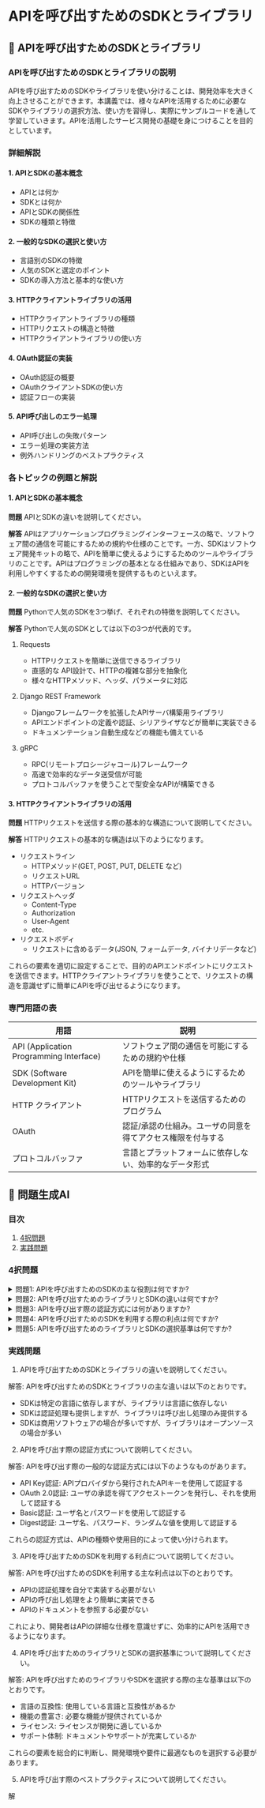 # APIを呼び出すためのSDKとライブラリ

## 📝 APIを呼び出すためのSDKとライブラリ

<a id="introduction"></a>
### APIを呼び出すためのSDKとライブラリの説明

APIを呼び出すためのSDKやライブラリを使い分けることは、開発効率を大きく向上させることができます。本講義では、様々なAPIを活用するために必要なSDKやライブラリの選択方法、使い方を習得し、実際にサンプルコードを通して学習していきます。APIを活用したサービス開発の基礎を身につけることを目的としています。

<a id="details"></a>
### 詳細解説

#### 1. APIとSDKの基本概念
- APIとは何か
- SDKとは何か
- APIとSDKの関係性
- SDKの種類と特徴

#### 2. 一般的なSDKの選択と使い方
- 言語別のSDKの特徴
- 人気のSDKと選定のポイント
- SDKの導入方法と基本的な使い方

#### 3. HTTPクライアントライブラリの活用
- HTTPクライアントライブラリの種類
- HTTPリクエストの構造と特徴
- HTTPクライアントライブラリの使い方

#### 4. OAuth認証の実装
- OAuth認証の概要
- OAuthクライアントSDKの使い方
- 認証フローの実装

#### 5. API呼び出しのエラー処理
- API呼び出しの失敗パターン
- エラー処理の実装方法
- 例外ハンドリングのベストプラクティス

<a id="examples"></a>
### 各トピックの例題と解説

#### 1. APIとSDKの基本概念
**問題**
APIとSDKの違いを説明してください。

**解答**
APIはアプリケーションプログラミングインターフェースの略で、ソフトウェア間の通信を可能にするための規約や仕様のことです。一方、SDKはソフトウェア開発キットの略で、APIを簡単に使えるようにするためのツールやライブラリのことです。APIはプログラミングの基本となる仕組みであり、SDKはAPIを利用しやすくするための開発環境を提供するものといえます。

#### 2. 一般的なSDKの選択と使い方
**問題**
Pythonで人気のSDKを3つ挙げ、それぞれの特徴を説明してください。

**解答**
Pythonで人気のSDKとしては以下の3つが代表的です。

1. Requests
   - HTTPリクエストを簡単に送信できるライブラリ
   - 直感的な API設計で、HTTPの複雑な部分を抽象化
   - 様々なHTTPメソッド、ヘッダ、パラメータに対応

2. Django REST Framework
   - Djangoフレームワークを拡張したAPIサーバ構築用ライブラリ
   - APIエンドポイントの定義や認証、シリアライザなどが簡単に実装できる
   - ドキュメンテーション自動生成などの機能も備えている

3. gRPC
   - RPC(リモートプロシージャコール)フレームワーク
   - 高速で効率的なデータ送受信が可能
   - プロトコルバッファを使うことで型安全なAPIが構築できる

#### 3. HTTPクライアントライブラリの活用
**問題**
HTTPリクエストを送信する際の基本的な構造について説明してください。

**解答**
HTTPリクエストの基本的な構造は以下のようになります。

- リクエストライン
  - HTTPメソッド(GET, POST, PUT, DELETE など)
  - リクエストURL
  - HTTPバージョン
- リクエストヘッダ
  - Content-Type
  - Authorization
  - User-Agent
  - etc.
- リクエストボディ
  - リクエストに含めるデータ(JSON, フォームデータ, バイナリデータなど)

これらの要素を適切に設定することで、目的のAPIエンドポイントにリクエストを送信できます。HTTPクライアントライブラリを使うことで、リクエストの構造を意識せずに簡単にAPIを呼び出せるようになります。

<a id="glossary"></a>
### 専門用語の表

| 用語 | 説明 |
| --- | --- |
| API (Application Programming Interface) | ソフトウェア間の通信を可能にするための規約や仕様 |
| SDK (Software Development Kit) | APIを簡単に使えるようにするためのツールやライブラリ |
| HTTP クライアント | HTTPリクエストを送信するためのプログラム |
| OAuth | 認証/承認の仕組み。ユーザの同意を得てアクセス権限を付与する |
| プロトコルバッファ | 言語とプラットフォームに依存しない、効率的なデータ形式 |

## 📝 問題生成AI

<a id="introduction"></a>
### 目次
1. [4択問題](#multiple-choice-questions)
2. [実践問題](#practice-problems)

<a id="multiple-choice-questions"></a>
### 4択問題

<details>
<summary>問題1: APIを呼び出すためのSDKの主な役割は何ですか?</summary>

- a. APIの認証処理を行う
- b. APIの呼び出し処理を簡単に実装できるようにする
- c. APIのドキュメントを提供する
- d. a、bともに正解

<details>
<summary>回答と解説</summary>

回答: d. a、bともに正解

SDKの主な役割は、APIの認証処理を行い、APIの呼び出し処理を簡単に実装できるようにすることです。これにより、開発者はAPIの詳細な仕様を意識せずに、簡単にAPIを利用できるようになります。
</details>
</details>

<details>
<summary>問題2: APIを呼び出すためのライブラリとSDKの違いは何ですか?</summary>

- a. ライブラリは言語に依存せず、SDKは特定の言語に依存する
- b. ライブラリはAPIの呼び出し処理のみ提供し、SDKはAPIの認証処理も提供する
- c. ライブラリはオープンソースで、SDKは商用ソフトウェアである
- d. a、bともに正解

<details>
<summary>回答と解説</summary>

回答: d. a、bともに正解

ライブラリは言語に依存せずに使用できますが、SDKは特定の言語に依存します。また、ライブラリはAPIの呼び出し処理のみ提供しますが、SDKはAPIの認証処理も提供します。
</details>
</details>

<details>
<summary>問題3: APIを呼び出す際の認証方式には何がありますか?</summary>

- a. API Key、OAuth 2.0
- b. Basic認証、Digest認証
- c. a、bともに正解
- d. 上記以外にもある

<details>
<summary>回答と解説</summary>

回答: c. a、bともに正解

APIを呼び出す際の一般的な認証方式には、API Key認証、OAuth 2.0認証、Basic認証、Digest認証などがあります。これらの認証方式は、APIの種類や使用目的によって使い分けられます。
</details>
</details>

<details>
<summary>問題4: APIを呼び出すためのSDKを利用する際の利点は何ですか?</summary>

- a. APIの認証処理を自分で実装する必要がない
- b. APIの呼び出し処理をより簡単に実装できる
- c. APIのドキュメントを参照する必要がない
- d. a、bともに正解

<details>
<summary>回答と解説</summary>

回答: d. a、bともに正解

APIを呼び出すためのSDKを利用する主な利点は、APIの認証処理を自分で実装する必要がなく、APIの呼び出し処理をより簡単に実装できることです。これにより、開発者はAPIの詳細な仕様を意識せずに、効率的にAPIを活用できるようになります。
</details>
</details>

<details>
<summary>問題5: APIを呼び出すためのライブラリとSDKの選択基準は何ですか?</summary>

- a. 言語の互換性、機能の豊富さ
- b. ライセンス、サポート体制
- c. a、bともに正解
- d. 上記以外にもある

<details>
<summary>回答と解説</summary>

回答: c. a、bともに正解

APIを呼び出すためのライブラリやSDKを選択する際の主な基準は、言語の互換性、機能の豊富さ、ライセンス、サポート体制などです。これらの要素を総合的に判断し、開発環境や要件に最適なものを選択する必要があります。
</details>
</details>

<a id="practice-problems"></a>
### 実践問題

1. APIを呼び出すためのSDKとライブラリの違いを説明してください。

解答:
APIを呼び出すためのSDKとライブラリの主な違いは以下のとおりです。
- SDKは特定の言語に依存しますが、ライブラリは言語に依存しない
- SDKは認証処理も提供しますが、ライブラリは呼び出し処理のみ提供する
- SDKは商用ソフトウェアの場合が多いですが、ライブラリはオープンソースの場合が多い

2. APIを呼び出す際の認証方式について説明してください。

解答:
APIを呼び出す際の一般的な認証方式には以下のようなものがあります。
- API Key認証: APIプロバイダから発行されたAPIキーを使用して認証する
- OAuth 2.0認証: ユーザの承認を得てアクセストークンを発行し、それを使用して認証する
- Basic認証: ユーザ名とパスワードを使用して認証する
- Digest認証: ユーザ名、パスワード、ランダムな値を使用して認証する

これらの認証方式は、APIの種類や使用目的によって使い分けられます。

3. APIを呼び出すためのSDKを利用する利点について説明してください。

解答:
APIを呼び出すためのSDKを利用する主な利点は以下のとおりです。
- APIの認証処理を自分で実装する必要がない
- APIの呼び出し処理をより簡単に実装できる
- APIのドキュメントを参照する必要がない

これにより、開発者はAPIの詳細な仕様を意識せずに、効率的にAPIを活用できるようになります。

4. APIを呼び出すためのライブラリとSDKの選択基準について説明してください。

解答:
APIを呼び出すためのライブラリやSDKを選択する際の主な基準は以下のとおりです。
- 言語の互換性: 使用している言語と互換性があるか
- 機能の豊富さ: 必要な機能が提供されているか
- ライセンス: ライセンスが開発に適しているか
- サポート体制: ドキュメントやサポートが充実しているか

これらの要素を総合的に判断し、開発環境や要件に最適なものを選択する必要があります。

5. APIを呼び出す際のベストプラクティスについて説明してください。

解